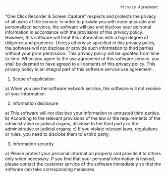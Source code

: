                                                         Privacy Agreement  
"One Click Recorder & Screen Capture" respects and protects the privacy of all users of the service. In order to provide you with more accurate and personalized services, the software will use and disclose your personal information in accordance with the provisions of this privacy policy. However, this software will treat this information with a high degree of diligence and prudence. Unless otherwise specified in this privacy policy, the software will not disclose or provide such information to third parties without your prior permission. This privacy policy will be updated from time to time. When you agree to the use agreement of this software service, you shall be deemed to have agreed to all contents of this privacy policy. This privacy policy is an integral part of this software service use agreement.

1. Scope of application

a) When you use the software network service, the software will not receive all your information.

2. Information disclosure

a) This software will not disclose your information to untrusted third parties. b) According to the relevant provisions of the law or the requirements of the administrative or judicial organs, disclose to the third party or the administrative or judicial organs; c) If you violate relevant laws, regulations or rules, you need to disclose them to a third party;

3. Information security

a) Please protect your personal information properly and provide it to others only when necessary. If you find that your personal information is leaked, please contact the customer service of the software immediately so that the software can take corresponding measures.
